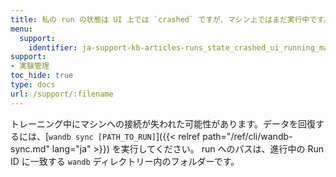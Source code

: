 ```yaml
---
title: 私の run の状態は UI 上では `crashed` ですが、マシン上ではまだ実行中です。データを取り戻すにはどうすればいいですか？
menu:
  support:
    identifier: ja-support-kb-articles-runs_state_crashed_ui_running_machine_get_data
support:
- 実験管理
toc_hide: true
type: docs
url: /support/:filename
---
```


トレーニング中にマシンへの接続が失われた可能性があります。データを回復するには、[`wandb sync [PATH_TO_RUN]`]({{< relref path="/ref/cli/wandb-sync.md" lang="ja" >}}) を実行してください。 run へのパスは、進行中の Run ID に一致する `wandb` ディレクトリー内のフォルダーです。